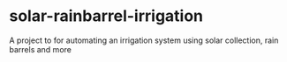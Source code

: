 solar-rainbarrel-irrigation
===========================

A project to for automating an irrigation system using solar collection, rain barrels and more
